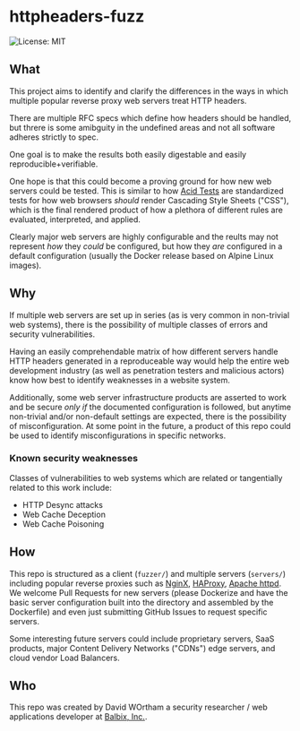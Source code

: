 # httpheaders-fuzz

![License: MIT](https://img.shields.io/github/license/carbonphyber/httpheaders-fuzz?style=for-the-badge)


## What
This project aims to identify and clarify the differences in the ways in which multiple popular reverse proxy web servers treat HTTP headers.

There are multiple RFC specs which define how headers should be handled, but threre is some amibguity in the undefined areas and not all software adheres strictly to spec.

One goal is to make the results both easily digestable and easily reproducible+verifiable.

One hope is that this could become a proving ground for how new web servers could be tested. This is similar to how [Acid Tests](https://www.acidtests.org/) are standardized tests for how web browsers *should* render Cascading Style Sheets ("CSS"), which is the final rendered product of how a plethora of different rules are evaluated, interpreted, and applied.

Clearly major web servers are highly configurable and the reults may not represent *how* they *could* be configured, but how they *are* configured in a default configuration (usually the Docker release based on Alpine Linux images).

## Why
If multiple web servers are set up in series (as is very common in non-trivial web systems), there is the possibility of multiple classes of errors and security vulnerabilities.

Having an easily comprehendable matrix of how different servers handle HTTP headers generated in a reproduceable way would help the entire web development industry (as well as penetration testers and malicious actors) know how best to identify weaknesses in a website system.

Additionally, some web server infrastructure products are asserted to work and be secure *only* *if* the documented configuration is followed, but anytime non-trivial and/or non-default settings are expected, there is the possibility of misconfiguration. At some point in the future, a product of this repo could be used to identify misconfigurations in specific networks.

### Known security weaknesses

Classes of vulnerabilities to web systems which are related or tangentially related to this work include:

  - HTTP Desync attacks
  - Web Cache Deception
  - Web Cache Poisoning


## How
This repo is structured as a client (`fuzzer/`) and multiple servers (`servers/`) including popular reverse proxies such as [NginX](https://github.com/nginx/nginx), [HAProxy](https://github.com/haproxy/haproxy), [Apache httpd](https://github.com/apache/httpd). We welcome Pull Requests for new servers (please Dockerize and have the basic server configuration built into the directory and assembled by the Dockerfile) and even just submitting GitHub Issues to request specific servers.

Some interesting future servers could include proprietary servers, SaaS products, major Content Delivery Networks ("CDNs") edge servers, and cloud vendor Load Balancers.

## Who
This repo was created by David WOrtham a security researcher / web applications developer at [Balbix, Inc.](https://www.balbix.com/).
